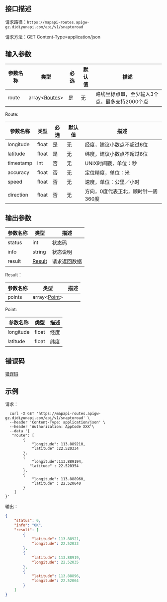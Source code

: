## 接口描述
请求路径：`https://mapapi-routes.apigw-gz.didiyunapi.com/api/v1/snaptoroad`

请求方法：GET Content-Type=application/json
## 输入参数
|参数名称 | 类型 | 必选 | 默认值 | 描述|
|--------|-----|-----|-----|-----|
|route  | array<[Routes](#Route)> | 是 | 无 |路线坐标点串，至少输入3个点，最多支持2000个点|

<span id="Route"></span>
Route:

|参数名称  | 类型 | 必选| 默认值 |  描述 |
|--------|-----|-----|-----|-----|
|longitude  | float  |是 | 无 |经度，建议小数点不超过6位 |
|latitude   | float  |是 | 无 |纬度，建议小数点不超过6位 |
|timestamp  | int    |否 | 无 |UNIX时间戳，单位：秒 |
|accuracy   | float  |否 | 无 |定位精度，单位：米 |
|speed      | float  |否 | 无 |速度，单位：公里／小时|
|direction  | float  |否 | 无 |方向，0度代表正北，顺时针一周360度|


## 输出参数

|参数名称  | 类型 | 描述|
|--------|-----|-----|
|status | int  |状态码 |
|info|string|状态说明	|
|result | [Result](#Result)|请求返回数据 |

<span id="Result"></span>
Result：

|参数名称  | 类型 | 描述 |
|--------|-----|-----|
|points | array<[Point](#Point)> |  |

<span id="Point"></span>
Point:

|参数名称  | 类型 | 描述 |
|--------|-----|-----|
|longitude  | float  |经度 |
|latitude   | float  |纬度 |


## 错误码
[错误码](/static/apimarket-docs/services/地图/错误码.md#errorCode)

## 示例

请求：
``` shell
  curl -X GET 'https://mapapi-routes.apigw-gz.didiyunapi.com/api/v1/snaptoroad' \
  --header 'Content-Type: application/json' \
  --header 'Authorization: AppCode XXX'\
  --data '{
   "route": [
        {
            "longitude": 113.889210,
            "latitude" :22.520334
        },
        {
            "longitude":113.889194,
           "latitude" : 22.520354
        },
        {
            "longitude": 113.888960,
            "latitude" : 22.520640
        }
    ]
}'

```
输出：
``` json
{
    "status": 0,
    "info": "OK",
    "result": [
        {
            "latitude": 113.88921,
            "longitude": 22.52033
        },
        {
            "latitude": 113.88919,
            "longitude": 22.52035
        },
        {
            "latitude": 113.88896,
            "longitude": 22.52064
        }
    ]
}
```
